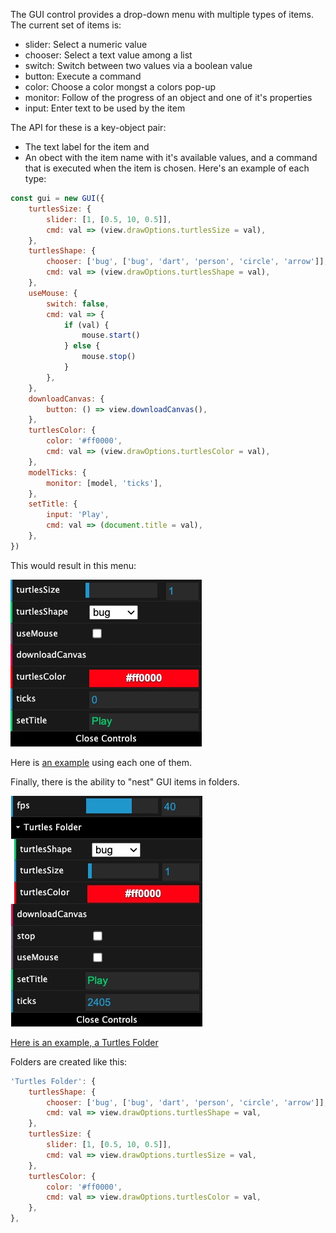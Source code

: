 The GUI control provides a drop-down menu with multiple types of items.
The current set of items is:

-   slider: Select a numeric value
-   chooser: Select a text value among a list
-   switch: Switch between two values via a boolean value
-   button: Execute a command
-   color: Choose a color mongst a colors pop-up
-   monitor: Follow of the progress of an object and one of it's properties
-   input: Enter text to be used by the item

The API for these is a key-object pair:

-   The text label for the item and
-   An obect with the item name with it's available values, and a command
    that is executed when the item is chosen. Here's an example of each type:

```javascript
const gui = new GUI({
    turtlesSize: {
        slider: [1, [0.5, 10, 0.5]],
        cmd: val => (view.drawOptions.turtlesSize = val),
    },
    turtlesShape: {
        chooser: ['bug', ['bug', 'dart', 'person', 'circle', 'arrow']],
        cmd: val => (view.drawOptions.turtlesShape = val),
    },
    useMouse: {
        switch: false,
        cmd: val => {
            if (val) {
                mouse.start()
            } else {
                mouse.stop()
            }
        },
    },
    downloadCanvas: {
        button: () => view.downloadCanvas(),
    },
    turtlesColor: {
        color: '#ff0000',
        cmd: val => (view.drawOptions.turtlesColor = val),
    },
    modelTicks: {
        monitor: [model, 'ticks'],
    },
    setTitle: {
        input: 'Play',
        cmd: val => (document.title = val),
    },
})
```

This would result in this menu:

![Image](/config/cleantheme/static/GuiDropdown.jpg)

Here is [an example](https://code.agentscript.org/mvc/hello.html) using each one of them.

Finally, there is the ability to "nest" GUI items in folders.

![Image](/config/cleantheme/static/GuiFolder.jpg)

[Here is an example, a Turtles Folder](https://code.agentscript.org/mvc/helloGui.html)

Folders are created like this:

```javascript
'Turtles Folder': {
    turtlesShape: {
        chooser: ['bug', ['bug', 'dart', 'person', 'circle', 'arrow']],
        cmd: val => view.drawOptions.turtlesShape = val,
    },
    turtlesSize: {
        slider: [1, [0.5, 10, 0.5]],
        cmd: val => view.drawOptions.turtlesSize = val,
    },
    turtlesColor: {
        color: '#ff0000',
        cmd: val => view.drawOptions.turtlesColor = val,
    },
},
```
